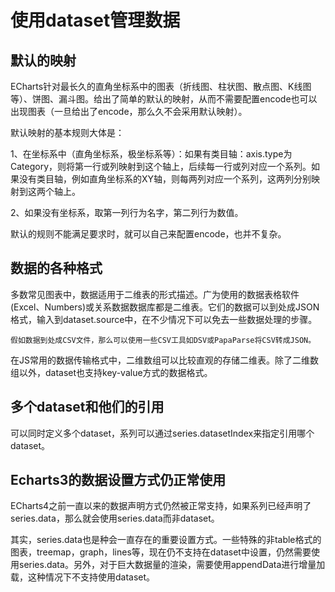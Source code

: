 # 使用dataset管理数据

## 默认的映射

ECharts针对最长久的直角坐标系中的图表（折线图、柱状图、散点图、K线图等）、饼图、漏斗图。给出了简单的默认的映射，从而不需要配置encode也可以出现图表（一旦给出了encode，那么久不会采用默认映射）。

默认映射的基本规则大体是：

1、在坐标系中（直角坐标系，极坐标系等）：如果有类目轴：axis.type为Category，则将第一行或列映射到这个轴上，后续每一行或列对应一个系列。如果没有类目轴，例如直角坐标系的XY轴，则每两列对应一个系列，这两列分别映射到这两个轴上。

2、如果没有坐标系，取第一列行为名字，第二列行为数值。

默认的规则不能满足要求时，就可以自己来配置encode，也并不复杂。

## 数据的各种格式

多数常见图表中，数据适用于二维表的形式描述。广为使用的数据表格软件(Excel、Numbers)或关系数据数据库都是二维表。它们的数据可以到处成JSON格式，输入到dataset.source中，在不少情况下可以免去一些数据处理的步骤。

    假如数据到处成CSV文件，那么可以使用一些CSV工具如DSV或PapaParse将CSV转成JSON。

在JS常用的数据传输格式中，二维数组可以比较直观的存储二维表。除了二维数组以外，dataset也支持key-value方式的数据格式。

## 多个dataset和他们的引用

可以同时定义多个dataset，系列可以通过series.datasetIndex来指定引用哪个dataset。

## Echarts3的数据设置方式仍正常使用

ECharts4之前一直以来的数据声明方式仍然被正常支持，如果系列已经声明了series.data，那么就会使用series.data而非dataset。

其实，series.data也是种会一直存在的重要设置方式。一些特殊的非table格式的图表，treemap，graph，lines等，现在仍不支持在dataset中设置，仍然需要使用series.data。另外，对于巨大数据量的渲染，需要使用appendData进行增量加载，这种情况下不支持使用dataset。